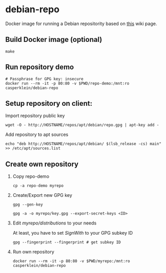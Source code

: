 # debian-repo

Docker image for running a Debian repositority based on [this](https://wiki.debian.org/DebianRepository/SetupWithReprepro) wiki page.

## Build Docker image (optional)

    make

## Run repository demo

    # Passphrase for GPG key: insecure
    docker run --rm -it -p 80:80 -v $PWD/repo-demo:/mnt:ro casperklein/debian-repo

## Setup repository on client:

Import repository public key

    wget -O - http://HOSTNAME/repos/apt/debian/repo.gpg | apt-key add -
    
Add repository to apt sources

    echo "deb http://HOSTNAME/repos/apt/debian/ $(lsb_release -cs) main" >> /etc/apt/sources.list

## Create own repository

1. Copy repo-demo
    
    ``cp -a repo-demo myrepo``

1. Create/Export new GPG key

    ``gpg --gen-key``

    ``gpg -a -o myrepo/key.gpg --export-secret-keys <ID>``

1. Edit *myrepo/distributions* to your needs

    At least, you have to set *SignWith* to your GPG subkey ID

    ``gpg --fingerprint --fingerprint # get subkey ID``

1. Run own repository

    ``docker run --rm -it -p 80:80 -v $PWD/myrepo:/mnt:ro casperklein/debian-repo``
